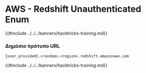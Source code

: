 # AWS - Redshift Unauthenticated Enum

{{#include ../../../banners/hacktricks-training.md}}

### Δημόσιο πρότυπο URL
```
{user_provided}.<random>.<region>.redshift.amazonaws.com
```
{{#include ../../../banners/hacktricks-training.md}}
